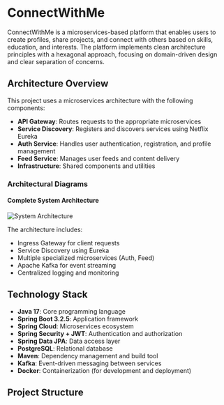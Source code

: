 # ConnectWithMe

ConnectWithMe is a microservices-based platform that enables users to create profiles, share projects, and connect with others based on skills, education, and interests. The platform implements clean architecture principles with a hexagonal approach, focusing on domain-driven design and clear separation of concerns.

## Architecture Overview

This project uses a microservices architecture with the following components:

- **API Gateway**: Routes requests to the appropriate microservices
- **Service Discovery**: Registers and discovers services using Netflix Eureka
- **Auth Service**: Handles user authentication, registration, and profile management
- **Feed Service**: Manages user feeds and content delivery
- **Infrastructure**: Shared components and utilities

### Architectural Diagrams

#### Complete System Architecture

![System Architecture](https://i.imgur.com/sYl9v4I.png)

The architecture includes:
- Ingress Gateway for client requests
- Service Discovery using Eureka
- Multiple specialized microservices (Auth, Feed)
- Apache Kafka for event streaming
- Centralized logging and monitoring

## Technology Stack

- **Java 17**: Core programming language
- **Spring Boot 3.2.5**: Application framework
- **Spring Cloud**: Microservices ecosystem
- **Spring Security + JWT**: Authentication and authorization
- **Spring Data JPA**: Data access layer
- **PostgreSQL**: Relational database
- **Maven**: Dependency management and build tool
- **Kafka**: Event-driven messaging between services
- **Docker**: Containerization (for development and deployment)

## Project Structure
